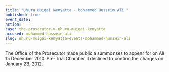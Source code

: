 ```yaml
---
title: "Uhuru Muigai Kenyatta - Mohammed Hussein Ali "
published: true
event_date:
action:
case: the-prosecutor-v-uhuru-muigai-kenyatta
accused: mohammed-hussein-ali
slug: uhuru-muigai-kenyatta-events-mohammed-hussein-ali
---
```


The Office of the Prosecutor made public a summonses to appear for on Ali 15 December 2010. Pre-Trial Chamber II declined to confirm the charges on January 23, 2012.

